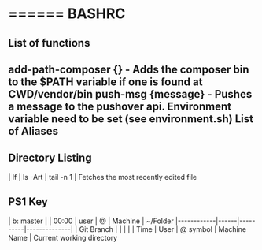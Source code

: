 ======
BASHRC
======

List of functions
-----------------
add-path-composer {} - Adds the composer bin to the $PATH variable if one is found at CWD/vendor/bin
push-msg {message} - Pushes a message to the pushover api. Environment variable need to be set (see environment.sh)
List of Aliases
---------------

Directory Listing
-----------------
| lf | ls -Art | tail -n 1 | Fetches the most recently edited file

PS1 Key
-------
| b: master  | 
| 00:00      | user | @        | Machine      | ~/Folder
|------------|------|----------|--------------|
| Git Branch |      |          |              |
| Time       | User | @ symbol | Machine Name | Current working directory
